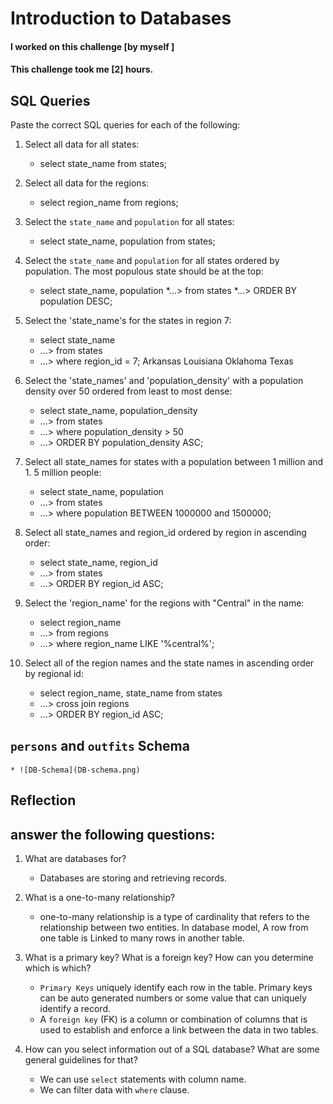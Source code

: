 # Introduction to Databases

#### I worked on this challenge [by myself ]
#### This challenge took me [2] hours.

## SQL Queries

Paste the correct SQL queries for each of the following:

1. Select all data for all states:
    * select state_name from states;

2. Select all data for the regions:
    * select region_name from regions;

3. Select the `state_name` and `population` for all states:
    * select state_name, population from states;

4. Select the `state_name` and `population` for all states ordered by population. The most populous state should be at the top:
    * select state_name, population
    *...> from states
    *...> ORDER BY population DESC;

5. Select the 'state_name's for the states in region 7:
    * select state_name
    * ...> from states
    * ...> where region_id = 7;
    Arkansas
    Louisiana
    Oklahoma
    Texas

6. Select the 'state_names' and 'population_density' with a population density over 50 ordered from least to most dense:

    * select state_name, population_density
    * ...> from states
    * ...> where population_density > 50
    * ...> ORDER BY population_density ASC;

7. Select all state_names for states with a population between 1 million and 1.
5 million people:
    * select state_name, population
    * ...> from states
    * ...> where population BETWEEN 1000000 and 1500000;

8. Select all state_names and region_id ordered by region in ascending order:
    * select state_name, region_id
    * ...> from states
    * ...> ORDER BY region_id ASC;

9. Select the 'region_name' for the regions with "Central" in the name:
    * select region_name
    * ...> from regions
    * ...> where region_name LIKE '%central%';
10. Select all of the region names and the state names in ascending order by regional id:
    * select region_name, state_name from states
    * ...> cross join regions
    * ...> ORDER BY region_id ASC;

## `persons` and `outfits` Schema
<!-- Include a link to your schema design here -->
    * ![DB-Schema](DB-schema.png)

## Reflection

## answer the following questions:

1. What are databases for?
    * Databases are storing and retrieving records. 
2. What is a one-to-many relationship?
    * one-to-many relationship is a type of cardinality that refers to the relationship between two entities. In database model, A row from one table is Linked to many rows in another table.

3. What is a primary key? What is a foreign key? How can you determine which is which?
    * `Primary Keys` uniquely identify each row in the table. Primary keys can be auto generated numbers or some value that can uniquely identify a record.
    * A `foreign key` (FK) is a column or combination of columns that is used to establish and enforce a link between the data in two tables. 

4. How can you select information out of a SQL database? What are some general guidelines for that?
    * We can use `select` statements with column name.
    * We can filter data with `where` clause.